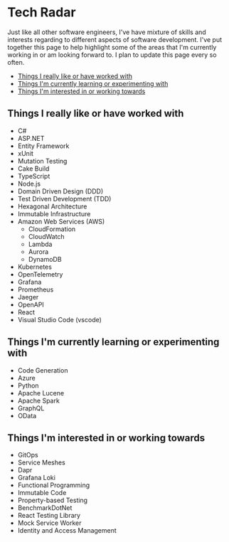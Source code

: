 # Tech Radar

Just like all other software engineers, I've have mixture of skills and interests regarding to different aspects of software development. I've put together this page to help highlight some of the areas that I'm currently working in or am looking forward to. I plan to update this page every so often.

- [Things I really like or have worked with](#things-i-really-like-or-have-worked-with)
- [Things I'm currently learning or experimenting with](#things-im-currently-learning-or-experimenting-with)
- [Things I'm interested in or working towards](#things-im-interested-in-or-working-towards)

## Things I really like or have worked with

- C#
- ASP.NET
- Entity Framework
- xUnit
- Mutation Testing
- Cake Build
- TypeScript
- Node.js
- Domain Driven Design (DDD)
- Test Driven Development (TDD)
- Hexagonal Architecture
- Immutable Infrastructure
- Amazon Web Services (AWS)
  - CloudFormation
  - CloudWatch
  - Lambda
  - Aurora
  - DynamoDB
- Kubernetes
- OpenTelemetry
- Grafana
- Prometheus
- Jaeger
- OpenAPI
- React
- Visual Studio Code (vscode)

## Things I'm currently learning or experimenting with

- Code Generation
- Azure
- Python
- Apache Lucene
- Apache Spark
- GraphQL
- OData

## Things I'm interested in or working towards

- GitOps
- Service Meshes
- Dapr
- Grafana Loki
- Functional Programming
- Immutable Code
- Property-based Testing
- BenchmarkDotNet
- React Testing Library
- Mock Service Worker
- Identity and Access Management
